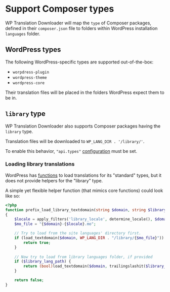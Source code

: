 # Support Composer types

WP Translation Downloader will map the `type` of Composer packages, defined in their `composer.json` file 
to folders within WordPress installation `languages` folder.

## WordPress types

The following WordPress-specific types are supported out-of-the-box:

- `worpdress-plugin`
- `wordpress-theme`
- `wordpress-core`

Their translation files will be placed in the folders WordPress expect them to be in.

## `library` type

WP Translation Downloader also supports Composer packages having the `library` type.

Translation files will be downloaded to `WP_LANG_DIR . '/library/'`.

To enable this behavior, `"api.types"` [configuration](./Configuration.md) must be set.

### Loading library translations

WordPress has [functions](https://developer.wordpress.org/?s=_textdomain&post_type%5B%5D=wp-parser-function) 
to load translations for its "standard" types, but it does not provide helpers for the "library" type.

A simple yet flexible helper function (that mimics core functions) could look like so:

```php
<?php
function prefix_load_library_textdomain(string $domain, string $library_lang_path = ''): bool
{
    $locale = apply_filters('library_locale', determine_locale(), $domain);
    $mo_file = "{$domain}-{$locale}.mo";

    // Try to load from the site languages' directory first.
    if (load_textdomain($domain, WP_LANG_DIR . "/library/{$mo_file}")) {
        return true;
    }
    
    // Now try to load from library languages folder, if provided
    if ($library_lang_path) {
        return (bool)load_textdomain($domain, trailingslashit($library_lang_path) . $mo_file);
    }

    return false;
}
```